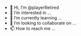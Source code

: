 - 👋 Hi, I’m @playerRetired
- 👀 I’m interested in ...
- 🌱 I’m currently learning ...
- 💞️ I’m looking to collaborate on ...
- 📫 How to reach me ...

<!---
playerRetired/playerRetired is a ✨ special ✨ repository because its `README.md` (this file) appears on your GitHub profile.
You can click the Preview link to take a look at your changes.
--->

